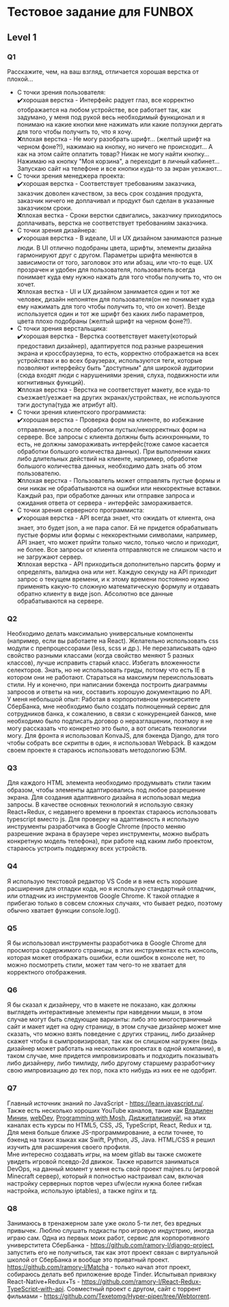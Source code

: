 Тестовое задание для FUNBOX
======
Level 1
------
### Q1
Расскажите, чем, на ваш взгляд, отличается хорошая верстка от плохой...
* С точки зрения пользователя:  
:heavy_check_mark:хорошая верстка - Интерфейс радует глаз, все корректно отображается на любом устройстве, все работает так, как задумано, у меня под рукой весь необходимый функционал и я понимаю на какие кнопки мне нажимать или какие ползунки дергать для того чтобы получить то, что я хочу.  
:x:плохая верстка - Не могу разобрать шрифт... (желтый шрифт на черном фоне?!), нажимаю на кнопку, но ничего не происходит... А как на этом сайте оплатить товар? Никак не могу найти кнопку... Нажимаю на кнопку "Моя корзина", а переходит в личный кабинет... Запускаю сайт на телефоне и все кнопки куда-то за экран уезжают...
* С точки зрения менеджера проекта:  
:heavy_check_mark:хорошая верстка - Соответствует требованиям заказчика, заказчик доволен качеством, за весь срок создания продукта, заказчик ничего не доплачивал и продукт был сделан в указанные заказчиком сроки.  
:x:плохая вестка - Сроки верстки сдвигались, заказчику приходилось доплачивать, верстка не соответствует требованиям заказчика. 
* С точки зрения дизайнера:  
:heavy_check_mark:хорошая верстка - В идеале, UI и UX дизайном занимаются разные люди. В UI отлично подобраны цвета, шрифты, элементы дизайна гармонируют друг с другом. Параметры шрифта меняются в зависимости от того, заголовок это или абзац, или что-то еще. UX прозрачен и удобен для пользователя, пользователь всегда понимает куда ему нужно нажать для того чтобы получить то, что он хочет.  
:x:плохая вестка - UI и UX дизайном занимается один и тот же человек, дизайн непонятен для пользователя(он не понимает куда ему нажимать для того чтобы получить то, что он хочет). Везде используется один и тот же шрифт без каких либо параметров, цвета плохо подобраны (желтый шрифт на черном фоне?!).
* С точки зрения верстальщика:  
:heavy_check_mark:хорошая верстка - Верстка соответствует макету(который предоставил дизайнер), адаптируется под разные разрешения экрана и кроссбраузерна, то есть, корректно отображается на всех устройствах и во всех браузерах, используются теги, которые позволяют интерфейсу быть "доступным" для широкой аудитории (cюда входят люди с нарушениями зрения, слуха, подвижности или когнитивных функций).  
:x:плохая верстка - Верстка не соответствует макету, все куда-то съезжает/уезжает на других экранах/устройствах, не используются тэги доступа(туда же атрибут alt).
* С точки зрения клиентского программиста:  
:heavy_check_mark:хорошая верстка - Проверка форм на клиенте, во избежание отправления, а после обработки пустых/некорректных форм на сервере. Все запросы с клиента должны быть асинхронными, то есть, не должны замораживать интерфейс(тоже самое касается обработки большого количества данных). При выполнении каких либо длительных действий на клиенте, например, обработке большого количества данных, необходимо дать знать об этом пользователю.  
:x:плохая верстка - Пользователь может отправлять пустые формы и они никак не обрабатываются на ошибки или неккоректные вставки. Каждый раз, при обработке данных или отправке запроса и ожидания ответа от сервера - интерфейс замораживается.
* С точки зрения серверного программиста:  
:heavy_check_mark:хорошая верстка - API всегда знает, что ожидать от клиента, она знает, это будет json, а не пара сапог. Ей не придется обрабатывать пустые формы или формы с неккоректными символами, например, API знает, что может прийти только число, только число и приходит, не более. Все запросы от клиента отправляются не слишком часто и не загружают сервер.  
:x:плохая верстка - API приходиться дополнительно парсить форму и определять, валидна она или нет. Каждую секунду на API приходит запрос о текущем времени, и к этому времени постоянно нужно применять какую-то сложную математическую формулу и отдавать обратно клиенту в виде json. Абсолютно все данные обрабатываются на сервере.
### Q2
Необходимо делать максимально универсальные компоненты (например, если вы работаете на React). Желательно использовать css модули с препроцессорами (less, scss и др.). Не перезаписывать одно свойство разными классами (когда свойство меняют 5 разных классов), лучше исправить старый класс. Избегать вложенности селекторов. Знать, но не использовать гриды, потому что есть IE в котором они не работают. Стараться на максимум переиспользовать стили. Ну и конечно, при написании бэкенда построить диаграммы запросов и ответы на них, составить хорошую документацию по API.  
У меня небольшой опыт: Работая в корпоротивном университете СберБанка, мне необходимо было создать полноценный сервис для сотрудников банка, к сожалению, в связи с конкуренцией банков, мне необходимо было подписать договор о неразглашении, поэтмоу я не могу рассказать что конкретно это было, а вот описать технологии могу. Для фронта я использовал KonvaJS, для бэкенда Django, для того чтобы собрать все скрипты в один, я использовал Webpack. В каждом своем проекте я стараюсь использовать методологию БЭМ.
### Q3
Для каждого HTML элемента необходимо продумывать стили таким образом, чтобы элементы адаптировались под любое разрешение экрана. Для создания адаптивного дизайна я использовал медиа запросы. В качестве основных технологий я использую связку React+Redux, с недавнего времени в проектах стараюсь использовать typescript вместо js. Для проверку на адаптивность я использую инструменты разработчика в Google Chrome (просто меняю разрешение экрана в браузере через инструменты, можно выбрать конкретную модель телефона), при работе над каким либо проектом, стараюсь устроить поддержку всех устройств.
### Q4
Я использую текстовой редактор VS Code и в нем есть хорошие расширения для отладки кода, но я использую стандартный отладчик, или отладчик из инструментов Google Chrome. К такой отладке я прибегаю только в совсем сложных случаях, что бывает редко, поэтому обычно хватает функции console.log().
### Q5
Я бы использовал инструменты разработчика в Google Chrome для просмотра содержимого страницы, в этих инструментах есть консоль, которая может отображать ошибки, если ошибок в консоле нет, то можно посмотреть стили, может там чего-то не хватает для корректного отображения.
### Q6
Я бы сказал к дизайнеру, что в макете не показано, как должны выглядеть интерактивные элементы при наведении мыши, в этом случае могут быть следующие варианты: либо это многостраничный сайт и макет идет на одну страницу, в этом случае дизайнер может мне сказать, что можно взять поведение с других страниц, либо дизайнер скажет чтобы я сымпровизировал, так как он слишком нагружен (ведь дизайнер может работать на нескольких проектах в одной компании), в таком случае, мне придется импровизировать и подходить показывать либо дизайнеру, либо тимлиду, либо другому старшему разработчику свою импровизацию до тех пор, пока кто нибудь из них ее не одобрит.
### Q7
Главный источник знаний по JavaScript - https://learn.javascript.ru/. Также есть несколько хороших YouTube каналов, такие как [Владилен Минин](https://www.youtube.com/channel/UCg8ss4xW9jASrqWGP30jXiw), [webDev](https://www.youtube.com/channel/UCE9ODjNIkOHrnSdkYWLfYhg), [Programming with Mosh](https://www.youtube.com/channel/UCWv7vMbMWH4-V0ZXdmDpPBA), [Диджитализируй!](https://www.youtube.com/channel/UC9MK8SybZcrHR3CUV4NMy2g), на этих каналах есть курсы по HTML5, CSS, JS, TypeScript, React, Redux и тд.
Для меня больше ближе JS-программирование, а если точнее, то бэкенд на таких языках как Swift, Python, JS, Java. HTML/CSS я решил изучить для расширения своего профиля.   
Мне интересно создавать игры, на моем gitlab вы также сможете увидеть игровой псевдо-2d движок. Также нравится заниматься DevOps, на данный момент у меня есть свой проект majnes.ru (игровой Minecraft сервер), который я полностью настраивал сам, включая настройку серверных портов через ufw(если нужна более гибкая настройка, использую iptables), а также nginx и тд.
### Q8
Занимаюсь в тренажерном зале уже около 5-ти лет, без вредных привычек. Люблю слушать подкасты про игровую индустрию, иногда играю сам.
Одна из первых моих работ, сервис для корпоротивного универститета СберБанка - https://github.com/ramory-l/django-project, запустить его не получиться, так как этот проект связан с виртуальной школой от СберБанка и вообще это приватный проект. https://github.com/ramory-l/Matcha - только начал этот проект, собираюсь делать веб приложение вроде Tinder. Испытывал привязку React-Native+Redux+Ts - https://github.com/ramory-l/React-Redux-TypeScript-with-api. Совместный проект с другом, сайт с торрент фильмами - https://github.com/Texetomg/Hyper-piper/tree/Webtorrent.